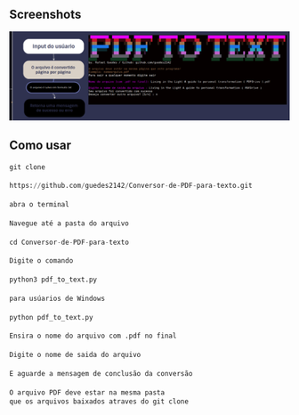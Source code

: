 
## Screenshots

![App Screenshot](https://raw.githubusercontent.com/guedes2142/Conversor-de-PDF-para-texto/main/Screenshot%20from%202023-03-22%2015-28-26.png)

## Como usar
```Python
git clone

https://github.com/guedes2142/Conversor-de-PDF-para-texto.git

abra o terminal

Navegue até a pasta do arquivo

cd Conversor-de-PDF-para-texto

Digite o comando

python3 pdf_to_text.py 

para usúarios de Windows

python pdf_to_text.py 

Ensira o nome do arquivo com .pdf no final

Digite o nome de saida do arquivo

E aguarde a mensagem de conclusão da conversão

O arquivo PDF deve estar na mesma pasta
que os arquivos baixados atraves do git clone
